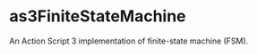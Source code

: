 as3FiniteStateMachine
=====================

 An Action Script 3 implementation of  finite-state machine (FSM).